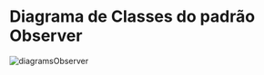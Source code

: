 # Diagrama de Classes do padrão Observer

![diagramsObserver](https://user-images.githubusercontent.com/101262618/205507344-d32ca9b1-3d0b-40ba-917f-3f2cecbe6d9d.png)

